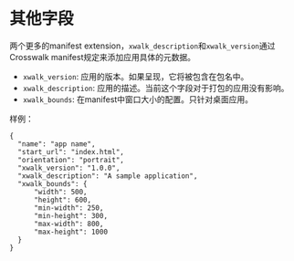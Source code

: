 # 其他字段

两个更多的manifest extension，`xwalk_description`和`xwalk_version`通过Crosswalk manifest规定来添加应用具体的元数据。

- `xwalk_version`: 应用的版本。如果呈现，它将被包含在包名中。
- `xwalk_description`: 应用的描述。当前这个字段对于打包的应用没有影响。
- `xwalk_bounds`: 在manifest中窗口大小的配置。只针对桌面应用。

样例：

    {
      "name": "app name",
      "start_url": "index.html",
      "orientation": "portrait",
      "xwalk_version": "1.0.0",
      "xwalk_description": "A sample application",
      "xwalk_bounds": {
          "width": 500,
          "height": 600,
          "min-width": 250,
          "min-height": 300,
          "max-width": 800,
          "max-height": 1000
      }
    }
